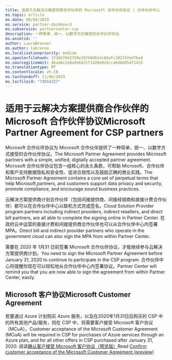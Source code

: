 ```yaml
---
title: 适用于云解决方案提供商合作伙伴的 Microsoft 合作伙伴协议 | 合作伙伴中心
ms.topic: article
ms.date: 09/04/2019
ms.service: partner-dashboard
ms.subservice: partnercenter-csp
description: 一种简单、统一、以数字方式接受的合作伙伴协议。
ms.assetid: ''
author: LauraBrenner
ms.author: labrenne
ms.localizationpriority: medium
ms.openlocfilehash: 3736b70d2769e39760db2dc06afc20174fed7bed
ms.sourcegitcommit: dbaa6c2e8a0e6431f1420e024cca6d0dd54f1425
ms.translationtype: MT
ms.contentlocale: zh-CN
ms.lasthandoff: 11/06/2019
ms.locfileid: "73654327"
---
```

# <a name="microsoft-partner-agreement-for-csp-partners"></a><span data-ttu-id="9d98d-103">适用于云解决方案提供商合作伙伴的 Microsoft 合作伙伴协议</span><span class="sxs-lookup"><span data-stu-id="9d98d-103">Microsoft Partner Agreement for CSP partners</span></span> 

<span data-ttu-id="9d98d-104">Microsoft 合作伙伴协议为 Microsoft 合作伙伴提供了一种简单、统一、以数字方式接受的合作伙伴协议。</span><span class="sxs-lookup"><span data-stu-id="9d98d-104">The Microsoft Partner Agreement provides Microsoft partners with a simple, unified, digitally accepted partner agreement.</span></span> <span data-ttu-id="9d98d-105">Microsoft 合作伙伴协议包含一组核心的永久条款，可帮助 Microsoft、合作伙伴和客户支持数据隐私和安全性、促进合规性以及鼓励正确的商业实践。</span><span class="sxs-lookup"><span data-stu-id="9d98d-105">The Microsoft Partner Agreement contains a core set of perpetual terms that help Microsoft,partners, and customers support data privacy and security, promote compliance, and encourage sound business practices.</span></span>   

<span data-ttu-id="9d98d-106">云解决方案提供商计划合作伙伴（包括间接提供商、间接经销商和直接计费合作伙伴）都可以在合作伙伴中心以联机方式完成签名。</span><span class="sxs-lookup"><span data-stu-id="9d98d-106">Cloud Solution Provider program partners including indirect providers, indirect resellers, and direct bill partners, are all able to complete the signing online in Partner Center.</span></span> <span data-ttu-id="9d98d-107">在政府云中运营的直接计费和间接提供商合作伙伴也可以从合作伙伴中心内签署 MPA。</span><span class="sxs-lookup"><span data-stu-id="9d98d-107">Direct bill and indirect provider partners who operate in the government cloud can also sign the MPA from within Partner Center.</span></span>

<span data-ttu-id="9d98d-108">需要在 2020 年 1月31 日前签署 Microsoft 合作伙伴协议，才能继续参与云解决方案提供商计划。</span><span class="sxs-lookup"><span data-stu-id="9d98d-108">You need to sign the Microsoft Partner Agreement before January 31, 2020 to continue to participate in the CSP program.</span></span> <span data-ttu-id="9d98d-109">合作伙伴中心将提醒你现在可以轻松地从合作伙伴中心内签署协议。</span><span class="sxs-lookup"><span data-stu-id="9d98d-109">Partner Center will remind you that you are now able to sign the agreement from within Partner Center, easily.</span></span> 

## <a name="microsoft-customer-agreement"></a><span data-ttu-id="9d98d-110">Microsoft 客户协议</span><span class="sxs-lookup"><span data-stu-id="9d98d-110">Microsoft Customer Agreement</span></span>

<span data-ttu-id="9d98d-111">若要通过 Azure 计划购买 Azure 服务，以及在2020年1月31日后购买的 CSP 中的所有其他产品/服务，则在 CSP 中，将需要客户接受 Microsoft 客户协议（MCuA）。</span><span class="sxs-lookup"><span data-stu-id="9d98d-111">Customer acceptance of the Microsoft Customer Agreement (MCuA) will be required in CSP for purchases of Azure services through an Azure plan, and for all other offers in CSP purchased after January 31, 2020.</span></span> <span data-ttu-id="9d98d-112">阅读[确认客户接受 Microsoft 客户协议（预览版）](confirm-customer-agreement.md)</span><span class="sxs-lookup"><span data-stu-id="9d98d-112">Read [Confirm customer acceptance of the Microsoft Customer Agreement (preview)](confirm-customer-agreement.md)</span></span>
 











